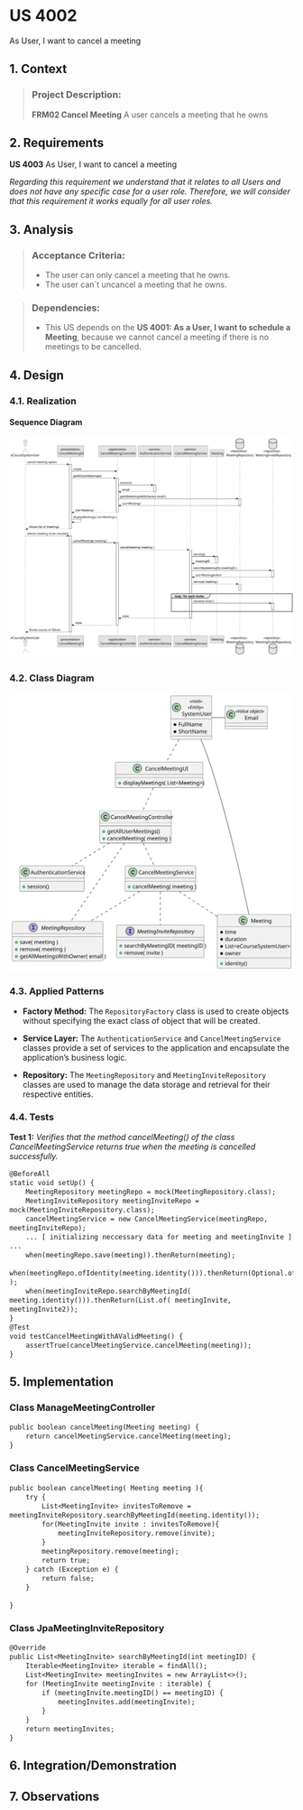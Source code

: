 # US 4002

As User, I want to cancel a meeting

## 1. Context

>### **Project Description:**
> **FRM02 Cancel Meeting** A user cancels a meeting that he owns

## 2. Requirements


**US 4003** As User, I want to cancel a meeting

*Regarding this requirement we understand that it relates to all Users and does not have any specific case for a user role. Therefore, we will consider that this requirement it works equally for all user roles.*

## 3. Analysis

>### **Acceptance Criteria:**
> - The user can only cancel a meeting that he owns.
> - The user can´t uncancel a meeting that he owns.

>### **Dependencies:**
> - This US depends on the **US 4001: As a User, I want to schedule a Meeting**, because we cannot cancel a meeting if there is no meetings to be cancelled.


## 4. Design

### 4.1. Realization
#### Sequence Diagram
![CancelMeetingSD](CancelMeetingSD.svg "A Sequence Diagram")

### 4.2. Class Diagram

![CancelMeetingCD](CancelMeetingCD.svg "A Class Diagram")

### 4.3. Applied Patterns

* **Factory Method:** The `RepositoryFactory` class is used to create objects without specifying the exact class of object that will be created.

* **Service Layer:** The `AuthenticationService` and `CancelMeetingService` classes provide a set of services to the application and encapsulate the application’s business logic.

* **Repository:** The `MeetingRepository` and `MeetingInviteRepository` classes are used to manage the data storage and retrieval for their respective entities.


### 4.4. Tests

**Test 1:** *Verifies that the method cancelMeeting() of the class CancelMeetingService returns true when the meeting is cancelled successfully.*
```
@BeforeAll
static void setUp() {
    MeetingRepository meetingRepo = mock(MeetingRepository.class);
    MeetingInviteRepository meetingInviteRepo = mock(MeetingInviteRepository.class);
    cancelMeetingService = new CancelMeetingService(meetingRepo, meetingInviteRepo);
    ... [ initializing neccessary data for meeting and meetingInvite ] ...
    when(meetingRepo.save(meeting)).thenReturn(meeting);
    when(meetingRepo.ofIdentity(meeting.identity())).thenReturn(Optional.of(meeting) );
    when(meetingInviteRepo.searchByMeetingId( meeting.identity())).thenReturn(List.of( meetingInvite, meetingInvite2));
}
@Test
void testCancelMeetingWithAValidMeeting() {
    assertTrue(cancelMeetingService.cancelMeeting(meeting));
}
````

## 5. Implementation

### Class ManageMeetingController
```
public boolean cancelMeeting(Meeting meeting) {
    return cancelMeetingService.cancelMeeting(meeting);
}
````
### Class CancelMeetingService
```
public boolean cancelMeeting( Meeting meeting ){
    try {
        List<MeetingInvite> invitesToRemove = meetingInviteRepository.searchByMeetingId(meeting.identity());
        for(MeetingInvite invite : invitesToRemove){
            meetingInviteRepository.remove(invite);
        }
        meetingRepository.remove(meeting);
        return true;
    } catch (Exception e) {
        return false;
    }

}
````
### Class JpaMeetingInviteRepository
```
@Override
public List<MeetingInvite> searchByMeetingId(int meetingID) {
    Iterable<MeetingInvite> iterable = findAll();
    List<MeetingInvite> meetingInvites = new ArrayList<>();
    for (MeetingInvite meetingInvite : iterable) {
        if (meetingInvite.meetingID() == meetingID) {
            meetingInvites.add(meetingInvite);
        }
    }
    return meetingInvites;
}
````

## 6. Integration/Demonstration


## 7. Observations

